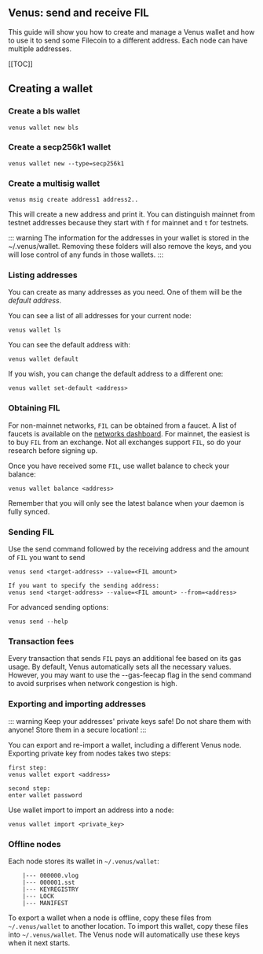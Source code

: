 ## Venus: send and receive FIL

This guide will show you how to create and manage a Venus wallet and how to use it to send some Filecoin to a different address.
Each node can have multiple addresses.

[[TOC]]

## Creating a wallet

### Create a bls wallet

```
venus wallet new bls
```

### Create a secp256k1 wallet

```
venus wallet new --type=secp256k1
```

### Create a multisig wallet

```
venus msig create address1 address2..
```

This will create a new address and print it. You can distinguish mainnet from testnet addresses because they start with `f` for mainnet and `t` for testnets.

::: warning
The information for the addresses in your wallet is stored in the ~/.venus/wallet.
Removing these folders will also remove the keys, and you will lose control of any funds in those wallets.
:::

### Listing addresses

You can create as many addresses as you need. One of them will be the *default address*.

You can see a list of all addresses for your current node:

```
venus wallet ls
```

You can see the default address with:

```
venus wallet default
```

If you wish, you can change the default address to a different one:

```
venus wallet set-default <address>
```

### Obtaining FIL

For non-mainnet networks, `FIL` can be obtained from a faucet. A list of faucets is available on the [networks dashboard](https://network.filecoin.io/).
For mainnet, the easiest is to buy `FIL` from an exchange. Not all exchanges support `FIL`, so do your research before signing up.

Once you have received some `FIL`, use wallet balance to check your balance:

```
venus wallet balance <address>
```

Remember that you will only see the latest balance when your daemon is fully synced.

### Sending FIL

Use the send command followed by the receiving address and the amount of `FIL` you want to send

```
venus send <target-address> --value=<FIL amount>

If you want to specify the sending address:
venus send <target-address> --value=<FIL amount> --from=<address>
```

For advanced sending options:

````
venus send --help
````

### Transaction fees

Every transaction that sends `FIL` pays an additional fee based on its gas usage. By default, Venus automatically sets all the necessary values.
However, you may want to use the --gas-feecap flag in the send command to avoid surprises when network congestion is high.

### Exporting and importing addresses

::: warning
Keep your addresses' private keys safe! Do not share them with anyone! Store them in a secure location!
:::

You can export and re-import a wallet, including a different Venus node. Exporting private key from nodes takes two steps:

````
first step:
venus wallet export <address>

second step:
enter wallet password
````

Use wallet import to import an address into a node:

```
venus wallet import <private_key>
```

### Offline nodes

Each node stores its wallet in `~/.venus/wallet`:

```
    |--- 000000.vlog
    |--- 000001.sst
    |--- KEYREGISTRY
    |--- LOCK
    |--- MANIFEST
```

To export a wallet when a node is offline, copy these files from `~/.venus/wallet` to another location. To import this wallet, copy these files into `~/.venus/wallet`. The Venus node will automatically use these keys when it next starts.
